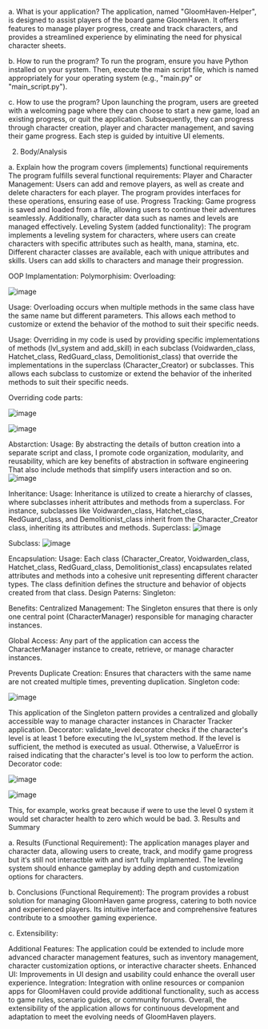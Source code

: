 a. What is your application?
The application, named "GloomHaven-Helper", is designed to assist players of the board game GloomHaven. It offers features to manage player progress, create and track characters, and provides a streamlined experience by eliminating the need for physical character sheets.

b. How to run the program?
To run the program, ensure you have Python installed on your system. Then, execute the main script file, which is named appropriately for your operating system (e.g., "main.py" or "main_script.py").

c. How to use the program?
Upon launching the program, users are greeted with a welcoming page where they can choose to start a new game, load an existing progress, or quit the application. Subsequently, they can progress through character creation, player and character management, and saving their game progress. Each step is guided by intuitive UI elements.

2. Body/Analysis

a. Explain how the program covers (implements) functional requirements
The program fulfills several functional requirements:
Player and Character Management: Users can add and remove players, as well as create and delete characters for each player. The program provides interfaces for these operations, ensuring ease of use.
Progress Tracking: Game progress is saved and loaded from a file, allowing users to continue their adventures seamlessly. Additionally, character data such as names and levels are managed effectively.
Leveling System (added functionality): The program implements a leveling system for characters, where users can create characters with specific attributes such as health, mana, stamina, etc. Different character classes are available, each with unique attributes and skills. Users can add skills to characters and manage their progression.

OOP Implamentation:
Polymorphisim:
Overloading:

![image](https://github.com/DepexL/GloomHaven_Helper/assets/166698398/e244d112-ae66-4075-bd03-61368303b102)

Usage:  Overloading occurs when multiple methods in the same class have the same name but different parameters. This allows each method to customize or extend the behavior of the mothod to suit their specific needs.

 
Usage:  Overriding in my code is used by providing specific implementations of methods (lvl_system and add_skill) in each subclass (Voidwarden_class, Hatchet_class, RedGuard_class, Demolitionist_class) that override the implementations in the superclass (Character_Creator) or subclasses. This allows each subclass to customize or extend the behavior of the inherited methods to suit their specific needs.

Overriding code parts:

![image](https://github.com/DepexL/GloomHaven_Helper/assets/166698398/c3ceac19-e9f0-48a2-a866-79c823782c1d)

![image](https://github.com/DepexL/GloomHaven_Helper/assets/166698398/c58bbde7-a833-4609-9d2b-d155b8d6ffd6)

 
 
Abstarction:
Usage: By abstracting the details of button creation into a separate script and class, I promote code organization, modularity, and reusability, which are key benefits of abstraction in software engineering That also include methods that simplify users interaction and so on.
 ![image](https://github.com/DepexL/GloomHaven_Helper/assets/166698398/7d535875-99e3-4965-aec8-15da0b63b380)


Inheritance:
Usage: Inheritance is utilized to create a hierarchy of classes, where subclasses inherit attributes and methods from a superclass. For instance, subclasses like Voidwarden_class, Hatchet_class, RedGuard_class, and Demolitionist_class inherit from the Character_Creator class, inheriting its attributes and methods.
Superclass:
 ![image](https://github.com/DepexL/GloomHaven_Helper/assets/166698398/a05e638f-6b04-4a9a-98d1-f10bcc651c8b)


Subclass:
 ![image](https://github.com/DepexL/GloomHaven_Helper/assets/166698398/77e103f8-d16d-41e0-bcbf-bb87de14272a)

Encapsulation:
Usage: Each class (Character_Creator, Voidwarden_class, Hatchet_class, RedGuard_class, Demolitionist_class) encapsulates related attributes and methods into a cohesive unit representing different character types. The class definition defines the structure and behavior of objects created from that class.
Design Paterns:
Singleton:


Benefits:
Centralized Management: The Singleton ensures that there is only one central point (CharacterManager) responsible for managing character instances.

Global Access: Any part of the application can access the CharacterManager instance to create, retrieve, or manage character instances.

Prevents Duplicate Creation: Ensures that characters with the same name are not created multiple times, preventing duplication.
Singleton code:

![image](https://github.com/DepexL/GloomHaven_Helper/assets/166698398/c44737b6-a161-4223-98fc-ff6d2bee09c0)


This application of the Singleton pattern provides a centralized and globally accessible way to manage character instances in Character Tracker application.
Decorator:
validate_level decorator checks if the character's level is at least 1 before executing the lvl_system method. If the level is sufficient, the method is executed as usual. Otherwise, a ValueError is raised indicating that the character's level is too low to perform the action.
Decorator code:

 ![image](https://github.com/DepexL/GloomHaven_Helper/assets/166698398/4756001b-948f-45aa-896a-614ccba3afa2)

 ![image](https://github.com/DepexL/GloomHaven_Helper/assets/166698398/7b503f4f-319d-4b29-89af-faabe4e3813d)


This, for example, works great because if were to use the level 0 system it would set character health to zero which would be bad.
3. Results and Summary

a. Results (Functional Requirement): The application manages player and character data, allowing users to create, track, and modify game progress but it‘s still not interactble with and isn‘t fully implamented. The leveling system should enhance gameplay by adding depth and customization options for characters.

b. Conclusions (Functional Requirement): The program provides a robust solution for managing GloomHaven game progress, catering to both novice and experienced players. Its intuitive interface and comprehensive features contribute to a smoother gaming experience.

c. Extensibility:

Additional Features: The application could be extended to include more advanced character management features, such as inventory management, character customization options, or interactive character sheets.
Enhanced UI: Improvements in UI design and usability could enhance the overall user experience.
Integration: Integration with online resources or companion apps for GloomHaven could provide additional functionality, such as access to game rules, scenario guides, or community forums.
Overall, the extensibility of the application allows for continuous development and adaptation to meet the evolving needs of GloomHaven players.

